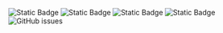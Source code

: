 ![Static Badge](https://img.shields.io/badge/blacklists-60-000000) ![Static Badge](https://img.shields.io/badge/blacklisted-2827559-cc0000) ![Static Badge](https://img.shields.io/badge/whitelisted-2243-00CC00) ![Static Badge](https://img.shields.io/badge/streaming_blacklist-28107-000000) ![GitHub issues](https://img.shields.io/github/issues/fabriziosalmi/blacklists)
